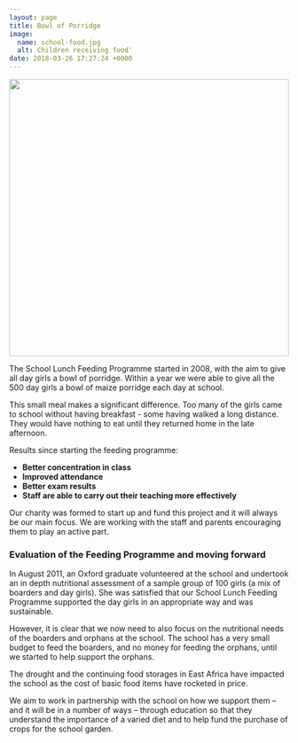 ```yaml
---
layout: page
title: Bowl of Porridge
image:
  name: school-food.jpg
  alt: Children receiving food'
date: 2018-03-26 17:27:24 +0000
---
```

<a href="{{ site.url }}{{ site.baseurl }}/assets/images/{{ page.image.name }}"><img src="{{ site.url }}{{ site.baseurl }}/assets/images/{{ page.image.name }}" style="object-fit: cover; height: 500px; width: 100%;" /></a>

The School Lunch Feeding Programme started in 2008, with the aim to give all day girls a bowl of porridge. Within a year we were able to give all the 500 day girls a bowl of maize porridge each day at school.

This small meal makes a significant difference. Too many of the girls came to school without having breakfast - some having walked a long distance. They would have nothing to eat until they returned home in the late afternoon. 

Results since starting the feeding programme:

* **Better concentration in class**
* **Improved attendance** 
* **Better exam results** 
* **Staff are able to carry out their teaching more effectively**
  

Our charity was formed to start up and fund this project and it will always be our main focus. We are working with the staff and parents encouraging them to play an active part.

### Evaluation of the Feeding Programme and moving forward

In August 2011, an Oxford graduate volunteered at the school and undertook an in depth nutritional assessment of a sample group of 100 girls (a mix of boarders and day girls). She was satisfied that our School Lunch Feeding Programme supported the day girls in an appropriate way and was sustainable.

However, it is clear that we now need to also focus on the nutritional needs of the boarders and orphans at the school. The school has a very small budget to feed the boarders, and no money for feeding the orphans, until we started to help support the orphans.

The drought and the continuing food storages in East Africa have impacted the school as the cost of basic food items have rocketed in price.

We aim to work in partnership with the school on how we support them – and it will be in a number of ways – through education so that they understand the importance of a varied diet and to help fund the purchase of crops for the school garden.
